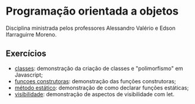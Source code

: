 # Programação orientada a objetos

Disciplina ministrada pelos professores Alessandro Valério e Edson Ifarraguirre Moreno.

## Exercícios

- [classes](./exercicios/classes.js): demonstração da criação de classes e "polimorfismo" em Javascript;
- [funcoes construtoras](./exercicios/funcoesConstrutoras.js): demonstração das funções construtoras;
- [método estático](./exercicios/metodo_estatico.js): demonstração de como declarar funções estáticas;
- [visibilidade](./exercicios/visibilidade_let.js): demonstração de aspectos de visibilidade com let.